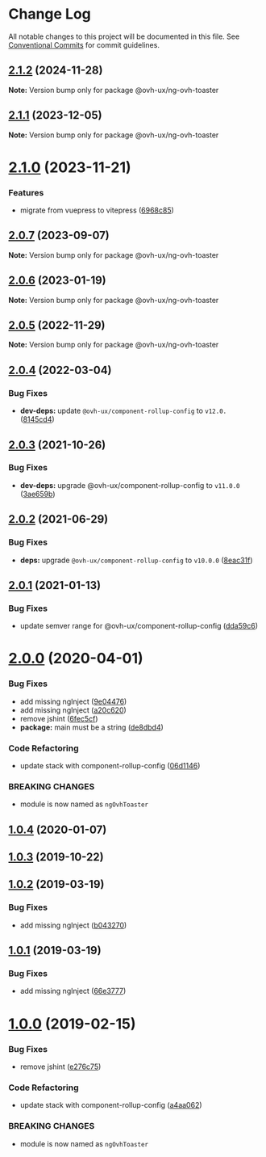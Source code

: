 # Change Log

All notable changes to this project will be documented in this file.
See [Conventional Commits](https://conventionalcommits.org) for commit guidelines.

## [2.1.2](https://github.com/ovh/manager/compare/@ovh-ux/ng-ovh-toaster@2.1.1...@ovh-ux/ng-ovh-toaster@2.1.2) (2024-11-28)

**Note:** Version bump only for package @ovh-ux/ng-ovh-toaster





## [2.1.1](https://github.com/ovh/manager/compare/@ovh-ux/ng-ovh-toaster@2.1.0...@ovh-ux/ng-ovh-toaster@2.1.1) (2023-12-05)

**Note:** Version bump only for package @ovh-ux/ng-ovh-toaster





# [2.1.0](https://github.com/ovh/manager/compare/@ovh-ux/ng-ovh-toaster@2.0.7...@ovh-ux/ng-ovh-toaster@2.1.0) (2023-11-21)


### Features

* migrate from vuepress to vitepress ([6968c85](https://github.com/ovh/manager/commit/6968c85f00e19c41bc240abb37a50e9dacf9c5e5))





## [2.0.7](https://github.com/ovh/manager/compare/@ovh-ux/ng-ovh-toaster@2.0.6...@ovh-ux/ng-ovh-toaster@2.0.7) (2023-09-07)

**Note:** Version bump only for package @ovh-ux/ng-ovh-toaster





## [2.0.6](https://github.com/ovh/manager/compare/@ovh-ux/ng-ovh-toaster@2.0.5...@ovh-ux/ng-ovh-toaster@2.0.6) (2023-01-19)

**Note:** Version bump only for package @ovh-ux/ng-ovh-toaster





## [2.0.5](https://github.com/ovh/manager/compare/@ovh-ux/ng-ovh-toaster@2.0.4...@ovh-ux/ng-ovh-toaster@2.0.5) (2022-11-29)

**Note:** Version bump only for package @ovh-ux/ng-ovh-toaster





## [2.0.4](https://github.com/ovh/manager/compare/@ovh-ux/ng-ovh-toaster@2.0.3...@ovh-ux/ng-ovh-toaster@2.0.4) (2022-03-04)


### Bug Fixes

* **dev-deps:** update `@ovh-ux/component-rollup-config` to `v12.0.` ([8145cd4](https://github.com/ovh/manager/commit/8145cd44a34cec071db4b5267182705625951077))



## [2.0.3](https://github.com/ovh/manager/compare/@ovh-ux/ng-ovh-toaster@2.0.2...@ovh-ux/ng-ovh-toaster@2.0.3) (2021-10-26)


### Bug Fixes

* **dev-deps:** upgrade @ovh-ux/component-rollup-config to `v11.0.0` ([3ae659b](https://github.com/ovh/manager/commit/3ae659bea59244fd5660375b9dac52055cc374b0))



## [2.0.2](https://github.com/ovh/manager/compare/@ovh-ux/ng-ovh-toaster@2.0.1...@ovh-ux/ng-ovh-toaster@2.0.2) (2021-06-29)


### Bug Fixes

* **deps:** upgrade `@ovh-ux/component-rollup-config` to `v10.0.0` ([8eac31f](https://github.com/ovh/manager/commit/8eac31f81e46d1570c131cf55788d6435842ab6d))



## [2.0.1](https://github.com/ovh/manager/compare/@ovh-ux/ng-ovh-toaster@2.0.0...@ovh-ux/ng-ovh-toaster@2.0.1) (2021-01-13)


### Bug Fixes

* update semver range for @ovh-ux/component-rollup-config ([dda59c6](https://github.com/ovh/manager/commit/dda59c6b71cb4ad9ab98f06a0bf995a7eb45a1d9))



# [2.0.0](https://github.com/ovh/manager/compare/@ovh-ux/ng-ovh-toaster@1.0.4...@ovh-ux/ng-ovh-toaster@2.0.0) (2020-04-01)


### Bug Fixes

* add missing ngInject ([9e04476](https://github.com/ovh/manager/commit/9e044762bb03e05f0254cd3f182cd8bc1bef153b))
* add missing ngInject ([a20c620](https://github.com/ovh/manager/commit/a20c62027104ecaba963f2606527b1ba3e9aadb3))
* remove jshint ([6fec5cf](https://github.com/ovh/manager/commit/6fec5cf0e2f582a2af11d9e4a7e0fdbbc10a5178))
* **package:** main must be a string ([de8dbd4](https://github.com/ovh/manager/commit/de8dbd4d21695fa0b6d1a977c84221f7c5db681f))


### Code Refactoring

* update stack with component-rollup-config ([06d1146](https://github.com/ovh/manager/commit/06d1146828b02fba299eb030b77466045b5fcc97))


### BREAKING CHANGES

* module is now named as `ngOvhToaster`



## [1.0.4](https://github.com/ovh-ux/ng-ovh-toaster/compare/v1.0.3...v1.0.4) (2020-01-07)



## [1.0.3](https://github.com/ovh-ux/ng-ovh-toaster/compare/v1.0.2...v1.0.3) (2019-10-22)



## [1.0.2](https://github.com/ovh-ux/ng-ovh-toaster/compare/v1.0.1...v1.0.2) (2019-03-19)


### Bug Fixes

* add missing ngInject ([b043270](https://github.com/ovh-ux/ng-ovh-toaster/commit/b043270))



## [1.0.1](https://github.com/ovh-ux/ng-ovh-toaster/compare/v1.0.0...v1.0.1) (2019-03-19)


### Bug Fixes

* add missing ngInject ([66e3777](https://github.com/ovh-ux/ng-ovh-toaster/commit/66e3777))



# [1.0.0](https://github.com/ovh-ux/ng-ovh-toaster/compare/0.8.0...1.0.0) (2019-02-15)


### Bug Fixes

* remove jshint ([e276c75](https://github.com/ovh-ux/ng-ovh-toaster/commit/e276c75))


### Code Refactoring

* update stack with component-rollup-config ([a4aa062](https://github.com/ovh-ux/ng-ovh-toaster/commit/a4aa062))


### BREAKING CHANGES

* module is now named as `ngOvhToaster`
